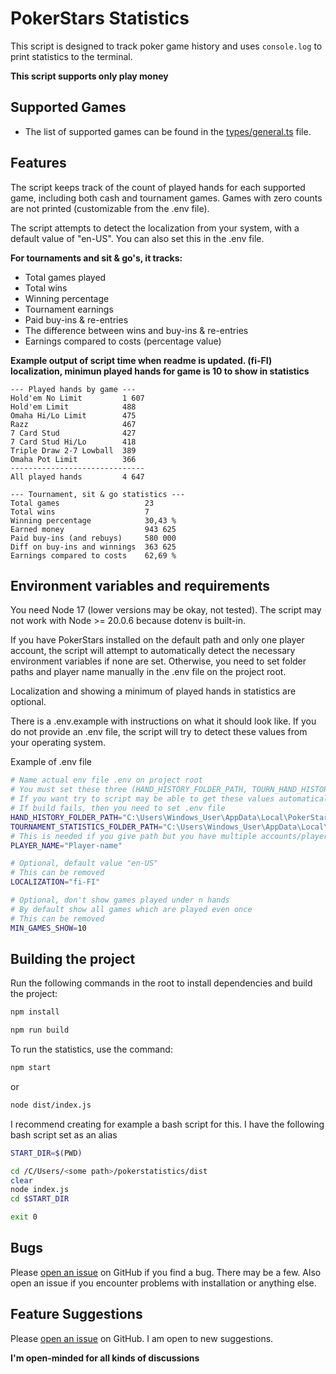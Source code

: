 # PokerStars Statistics

This script is designed to track poker game history and uses `console.log` to print statistics to the terminal.

**This script supports only play money**

## Supported Games

* The list of supported games can be found in the [types/general.ts](https://github.com/Jantero93/poker-statistics-script/blob/master/src/types/general.ts) file.

## Features

The script keeps track of the count of played hands for each supported game, including both cash and tournament games. Games with zero counts are not printed (customizable from the .env file).

The script attempts to detect the localization from your system, with a default value of "en-US". You can also set this in the .env file.

**For tournaments and sit & go's, it tracks:**

* Total games played
* Total wins
* Winning percentage
* Tournament earnings
* Paid buy-ins & re-entries
* The difference between wins and buy-ins & re-entries
* Earnings compared to costs (percentage value)


**Example output of script time when readme is updated. (fi-FI) localization, minimun played hands for game is 10 to show in statistics**
```
--- Played hands by game ---
Hold'em No Limit         1 607
Hold'em Limit            488
Omaha Hi/Lo Limit        475
Razz                     467
7 Card Stud              427
7 Card Stud Hi/Lo        418
Triple Draw 2-7 Lowball  389
Omaha Pot Limit          366
------------------------------
All played hands         4 647

--- Tournament, sit & go statistics ---
Total games                   23
Total wins                    7
Winning percentage            30,43 %
Earned money                  943 625
Paid buy-ins (and rebuys)     580 000
Diff on buy-ins and winnings  363 625
Earnings compared to costs    62,69 %
```

## Environment variables and requirements

You need Node 17 (lower versions may be okay, not tested). The script may not work with Node >= 20.0.6 because dotenv is built-in.

If you have PokerStars installed on the default path and only one player account, the script will attempt to automatically detect the necessary environment variables if none are set. Otherwise, you need to set folder paths and player name manually in the .env file on the project root.

Localization and showing a minimum of played hands in statistics are optional.

There is a .env.example with instructions on what it should look like. If you do not provide an .env file, the script will try to detect these values from your operating system.

Example of .env file
```bash
# Name actual env file .env on project root
# You must set these three (HAND_HISTORY_FOLDER_PATH, TOURN_HAND_HISTORY_FOLDER_PATH, PLAYER_NAME)
# If you want try to script may be able to get these values automatically, build project without .env file.
# If build fails, then you need to set .env file
HAND_HISTORY_FOLDER_PATH="C:\Users\Windows_User\AppData\Local\PokerStars\HandHistory\Player_Name"
TOURNAMENT_STATISTICS_FOLDER_PATH="C:\Users\Windows_User\AppData\Local\PokerStars\TournSummary\Player_Name"
# This is needed if you give path but you have multiple accounts/player names in history folder
PLAYER_NAME="Player-name"

# Optional, default value "en-US"
# This can be removed
LOCALIZATION="fi-FI"

# Optional, don't show games played under n hands
# By default show all games which are played even once
# This can be removed
MIN_GAMES_SHOW=10
```
## Building the project
Run the following commands in the root to install dependencies and build the project:

```bash
npm install
```
```bash
npm run build
```
To run the statistics, use the command:

```bash
npm start
```
or
```bash
node dist/index.js
```



I recommend creating for example a bash script for this. I have the following bash script set as an alias
```bash
START_DIR=$(PWD)

cd /C/Users/<some path>/pokerstatistics/dist
clear
node index.js
cd $START_DIR

exit 0
```

## Bugs

Please [open an issue](https://github.com/Jantero93/pokerstars-statistics-script/issues) on GitHub if you find a bug. There may be a few.
Also open an issue if you encounter problems with installation or anything else.

## Feature Suggestions

Please [open an issue](https://github.com/Jantero93/pokerstars-statistics-script/issues) on GitHub. I am open to new suggestions.

**I'm open-minded for all kinds of discussions**